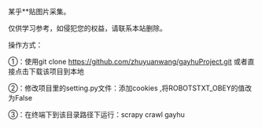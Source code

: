 某乎**贴图片采集。

仅供学习参考，如侵犯您的权益，请联系本站删除。

操作方式：

①：使用git clone https://github.com/zhuyuanwang/gayhuProject.git 或者直接点击下载该项目到本地

②：修改项目里的setting.py文件：添加cookies ,将ROBOTSTXT_OBEY的值改为False

③：在终端下到该目录路径下运行：scrapy crawl gayhu
